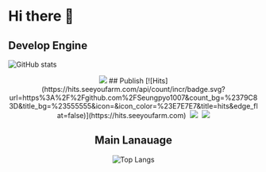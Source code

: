 # Hi there 👋


## Develop Engine
![GitHub stats](https://github-readme-stats.vercel.app/api?username=Seungpyo1007&theme=holi)
<div align="center">
<a href="https://opgc.me/#/users/5-23" target="_blank"><img src="https://api.opgc.me/githubs/users/Seungpyo1007/tag/?theme=basic" /></a>   
## Publish
[![Hits](https://hits.seeyoufarm.com/api/count/incr/badge.svg?url=https%3A%2F%2Fgithub.com%2FSeungpyo1007&count_bg=%2379C83D&title_bg=%23555555&icon=&icon_color=%23E7E7E7&title=hits&edge_flat=false)](https://hits.seeyoufarm.com)
&nbsp;<img src="https://img.shields.io/badge/html5-%23E34F26.svg?&style=for-the-badge&logo=html5&logoColor=white" />
&nbsp;<img src="https://img.shields.io/badge/macos-%23000000.svg?&style=for-the-badge&logo=macos&logoColor=white" />


## Main Lanauage
![Top Langs](https://github-readme-stats.vercel.app/api/top-langs/?username=Seungpyo1007&layout=donut&theme=holi)
